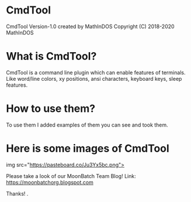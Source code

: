 # CmdTool

CmdTool Version-1.0 created by MathInDOS
Copyright (C) 2018-2020 MathInDOS

# What is CmdTool?

CmdTool is a command line plugin which can enable features of terminals. Like word/line colors, xy positions, ansi characters, keyboard keys, sleep features.

# How to use them?

To use them I added examples of them you can see and took them.

# Here is some images of CmdTool

img src="https://pasteboard.co/Ju3Yx5bc.png"></a>

Please take a look of our MoonBatch Team Blog!
Link: https://moonbatchorg.blogspot.com

Thanks!
.
